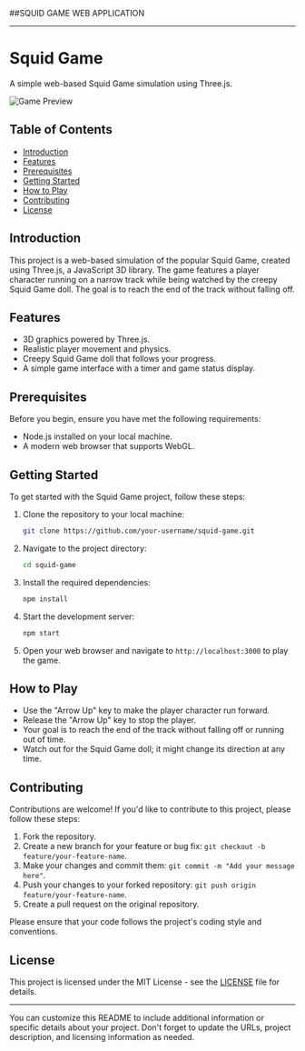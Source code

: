 ##SQUID GAME WEB APPLICATION

---

# Squid Game

A simple web-based Squid Game simulation using Three.js.

![Game Preview](screenshot.png)

## Table of Contents

- [Introduction](#introduction)
- [Features](#features)
- [Prerequisites](#prerequisites)
- [Getting Started](#getting-started)
- [How to Play](#how-to-play)
- [Contributing](#contributing)
- [License](#license)

## Introduction

This project is a web-based simulation of the popular Squid Game, created using Three.js, a JavaScript 3D library. The game features a player character running on a narrow track while being watched by the creepy Squid Game doll. The goal is to reach the end of the track without falling off.

## Features

- 3D graphics powered by Three.js.
- Realistic player movement and physics.
- Creepy Squid Game doll that follows your progress.
- A simple game interface with a timer and game status display.

## Prerequisites

Before you begin, ensure you have met the following requirements:

- Node.js installed on your local machine.
- A modern web browser that supports WebGL.

## Getting Started

To get started with the Squid Game project, follow these steps:

1. Clone the repository to your local machine:

   ```bash
   git clone https://github.com/your-username/squid-game.git
   ```

2. Navigate to the project directory:

   ```bash
   cd squid-game
   ```

3. Install the required dependencies:

   ```bash
   npm install
   ```

4. Start the development server:

   ```bash
   npm start
   ```

5. Open your web browser and navigate to `http://localhost:3000` to play the game.

## How to Play

- Use the "Arrow Up" key to make the player character run forward.
- Release the "Arrow Up" key to stop the player.
- Your goal is to reach the end of the track without falling off or running out of time.
- Watch out for the Squid Game doll; it might change its direction at any time.

## Contributing

Contributions are welcome! If you'd like to contribute to this project, please follow these steps:

1. Fork the repository.
2. Create a new branch for your feature or bug fix: `git checkout -b feature/your-feature-name`.
3. Make your changes and commit them: `git commit -m "Add your message here"`.
4. Push your changes to your forked repository: `git push origin feature/your-feature-name`.
5. Create a pull request on the original repository.

Please ensure that your code follows the project's coding style and conventions.

## License

This project is licensed under the MIT License - see the [LICENSE](LICENSE) file for details.

---

You can customize this README to include additional information or specific details about your project. Don't forget to update the URLs, project description, and licensing information as needed.
